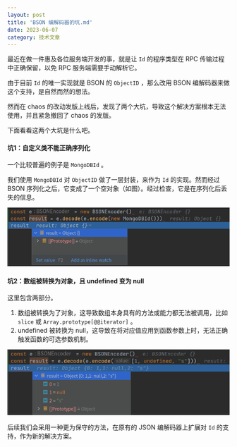 ```yaml
---
layout: post
title: 'BSON 编解码器的坑.md'
date: 2023-06-07
category: 技术文章
---
```


最近在做一件惠及各位服务端开发的事，就是让   `Id`  的程序类型在 RPC 传输过程中正确保留，以免 RPC 服务端需要手动解析它。

由于目前   `Id`  的唯一实现就是 BSON 的   `ObjectID`  ，那么改用 BSON 编解码器来做这个支持，是自然而然的想法。

然而在 chaos 的改动发版上线后，发现了两个大坑，导致这个解决方案根本无法使用，并且紧急撤回了 chaos 的发版。

下面看看这两个大坑是什么吧。



#### 坑1：自定义类不能正确序列化

一个比较普遍的例子是   `MongoDBId`  。

我们使用   `MongoDBId`  对   `ObjectID`  做了一层封装，来作为   `Id`  的实现。然而经过 BSON 序列化之后，它变成了一个空对象（如图）。经过检查，它是在序列化后丢失的信息。

![](../attachments/BSON%20编解码器坑1.png)

#### 坑2：数组被转换为对象，且 undefined 变为 null

这里包含两部分。

1. 数组被转换为了对象，这导致数组本身具有的方法或能力都无法被调用，比如   `slice`  或   `Array.prototype[@@iterator]`  。
1. undefined 被转换为 null，这导致在将对应值应用到函数参数上时，无法正确触发函数的可选参数机制。

![](../attachments/BSON%20编解码器坑2.png)


后续我们会采用一种更为保守的方法，在原有的 JSON 编解码器上扩展对   `Id`  的支持，作为新的解决方案。

